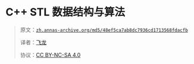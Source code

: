 # C++ STL 数据结构与算法

> 原文：[`zh.annas-archive.org/md5/48ef5ca7ab8dc7936cd1713568fdacfb`](https://zh.annas-archive.org/md5/48ef5ca7ab8dc7936cd1713568fdacfb)
> 
> 译者：[飞龙](https://github.com/wizardforcel)
> 
> 协议：[CC BY-NC-SA 4.0](http://creativecommons.org/licenses/by-nc-sa/4.0/)